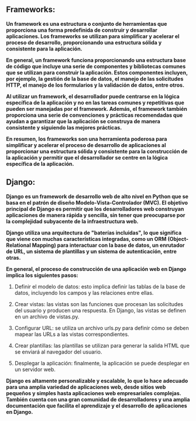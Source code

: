 ## Frameworks:

__Un framework es una estructura o conjunto de herramientas que proporciona una forma predefinida de construir y desarrollar aplicaciones. Los frameworks se utilizan para simplificar y acelerar el proceso de desarrollo, proporcionando una estructura sólida y consistente para la aplicación.__

__En general, un framework funciona proporcionando una estructura base de código que incluye una serie de componentes y bibliotecas comunes que se utilizan para construir la aplicación. Estos componentes incluyen, por ejemplo, la gestión de la base de datos, el manejo de las solicitudes HTTP, el manejo de los formularios y la validación de datos, entre otros.__

__Al utilizar un framework, el desarrollador puede centrarse en la lógica específica de la aplicación y no en las tareas comunes y repetitivas que pueden ser manejadas por el framework. Además, el framework también proporciona una serie de convenciones y prácticas recomendadas que ayudan a garantizar que la aplicación se construya de manera consistente y siguiendo las mejores prácticas.__

__En resumen, los frameworks son una herramienta poderosa para simplificar y acelerar el proceso de desarrollo de aplicaciones al proporcionar una estructura sólida y consistente para la construcción de la aplicación y permitir que el desarrollador se centre en la lógica específica de la aplicación.__

## Django:

__Django es un framework de desarrollo web de alto nivel en Python que se basa en el patrón de diseño Modelo-Vista-Controlador (MVC). El objetivo principal de Django es permitir que los desarrolladores web construyan aplicaciones de manera rápida y sencilla, sin tener que preocuparse por la complejidad subyacente de la infraestructura web.__

__Django utiliza una arquitectura de "baterías incluidas", lo que significa que viene con muchas características integradas, como un ORM (Object-Relational Mapping) para interactuar con la base de datos, un enrutador de URL, un sistema de plantillas y un sistema de autenticación, entre otras.__

__En general, el proceso de construcción de una aplicación web en Django implica los siguientes pasos:__

1) Definir el modelo de datos: esto implica definir las tablas de la base de datos, incluyendo los campos y las relaciones entre ellas.


2) Crear vistas: las vistas son las funciones que procesan las solicitudes del usuario y producen una respuesta. En Django, las vistas se definen en un archivo de vistas.py.


4) Configurar URL: se utiliza un archivo urls.py para definir cómo se deben mapear las URLs a las vistas correspondientes.


5) Crear plantillas: las plantillas se utilizan para generar la salida HTML que se enviará al navegador del usuario.


6) Desplegar la aplicación: finalmente, la aplicación se puede desplegar en un servidor web.

__Django es altamente personalizable y escalable, lo que lo hace adecuado para una amplia variedad de aplicaciones web, desde sitios web pequeños y simples hasta aplicaciones web empresariales complejas. También cuenta con una gran comunidad de desarrolladores y una amplia documentación que facilita el aprendizaje y el desarrollo de aplicaciones en Django.__
